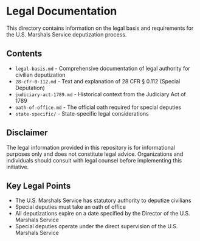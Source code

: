 # Legal Documentation

This directory contains information on the legal basis and requirements for the U.S. Marshals Service deputization process.

## Contents

- `legal-basis.md` - Comprehensive documentation of legal authority for civilian deputization
- `28-cfr-0-112.md` - Text and explanation of 28 CFR § 0.112 (Special Deputation)
- `judiciary-act-1789.md` - Historical context from the Judiciary Act of 1789
- `oath-of-office.md` - The official oath required for special deputies
- `state-specific/` - State-specific legal considerations

## Disclaimer

The legal information provided in this repository is for informational purposes only and does not constitute legal advice. Organizations and individuals should consult with legal counsel before implementing this initiative.

## Key Legal Points

- The U.S. Marshals Service has statutory authority to deputize civilians
- Special deputies must take an oath of office
- All deputizations expire on a date specified by the Director of the U.S. Marshals Service
- Special deputies operate under the direct supervision of the U.S. Marshals Service
